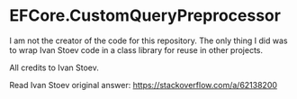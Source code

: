 # EFCore.CustomQueryPreprocessor

I am not the creator of the code for this repository. The only thing I did was to wrap Ivan Stoev code in a class library for reuse in other projects.

All credits to Ivan Stoev.

Read Ivan Stoev original answer: https://stackoverflow.com/a/62138200
